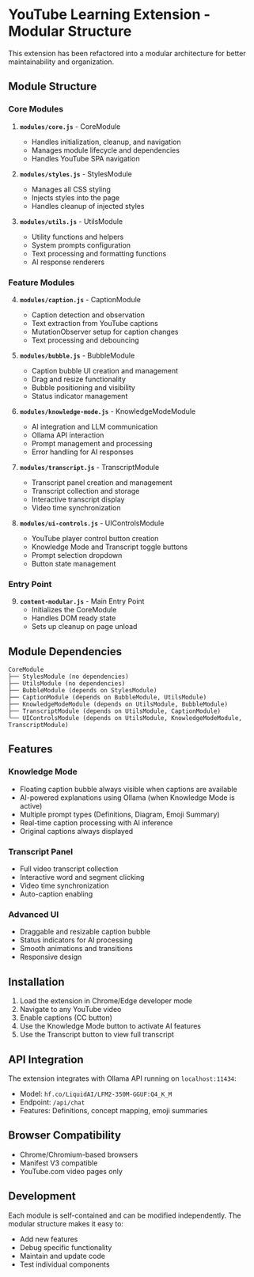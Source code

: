 # YouTube Learning Extension - Modular Structure

This extension has been refactored into a modular architecture for better maintainability and organization.

## Module Structure

### Core Modules

1. **`modules/core.js`** - CoreModule
   - Handles initialization, cleanup, and navigation
   - Manages module lifecycle and dependencies
   - Handles YouTube SPA navigation

2. **`modules/styles.js`** - StylesModule
   - Manages all CSS styling
   - Injects styles into the page
   - Handles cleanup of injected styles

3. **`modules/utils.js`** - UtilsModule
   - Utility functions and helpers
   - System prompts configuration
   - Text processing and formatting functions
   - AI response renderers

### Feature Modules

4. **`modules/caption.js`** - CaptionModule
   - Caption detection and observation
   - Text extraction from YouTube captions
   - MutationObserver setup for caption changes
   - Text processing and debouncing

5. **`modules/bubble.js`** - BubbleModule
   - Caption bubble UI creation and management
   - Drag and resize functionality
   - Bubble positioning and visibility
   - Status indicator management

6. **`modules/knowledge-mode.js`** - KnowledgeModeModule
   - AI integration and LLM communication
   - Ollama API interaction
   - Prompt management and processing
   - Error handling for AI responses

7. **`modules/transcript.js`** - TranscriptModule
   - Transcript panel creation and management
   - Transcript collection and storage
   - Interactive transcript display
   - Video time synchronization

8. **`modules/ui-controls.js`** - UIControlsModule
   - YouTube player control button creation
   - Knowledge Mode and Transcript toggle buttons
   - Prompt selection dropdown
   - Button state management

### Entry Point

9. **`content-modular.js`** - Main Entry Point
   - Initializes the CoreModule
   - Handles DOM ready state
   - Sets up cleanup on page unload

## Module Dependencies

```
CoreModule
├── StylesModule (no dependencies)
├── UtilsModule (no dependencies)
├── BubbleModule (depends on StylesModule)
├── CaptionModule (depends on BubbleModule, UtilsModule)
├── KnowledgeModeModule (depends on UtilsModule, BubbleModule)
├── TranscriptModule (depends on UtilsModule, CaptionModule)
└── UIControlsModule (depends on UtilsModule, KnowledgeModeModule, TranscriptModule)
```

## Features

### Knowledge Mode
- Floating caption bubble always visible when captions are available
- AI-powered explanations using Ollama (when Knowledge Mode is active)
- Multiple prompt types (Definitions, Diagram, Emoji Summary)
- Real-time caption processing with AI inference
- Original captions always displayed

### Transcript Panel
- Full video transcript collection
- Interactive word and segment clicking
- Video time synchronization
- Auto-caption enabling

### Advanced UI
- Draggable and resizable caption bubble
- Status indicators for AI processing
- Smooth animations and transitions
- Responsive design

## Installation

1. Load the extension in Chrome/Edge developer mode
2. Navigate to any YouTube video
3. Enable captions (CC button)
4. Use the Knowledge Mode button to activate AI features
5. Use the Transcript button to view full transcript

## API Integration

The extension integrates with Ollama API running on `localhost:11434`:
- Model: `hf.co/LiquidAI/LFM2-350M-GGUF:Q4_K_M`
- Endpoint: `/api/chat`
- Features: Definitions, concept mapping, emoji summaries

## Browser Compatibility

- Chrome/Chromium-based browsers
- Manifest V3 compatible
- YouTube.com video pages only

## Development

Each module is self-contained and can be modified independently. The modular structure makes it easy to:
- Add new features
- Debug specific functionality
- Maintain and update code
- Test individual components

